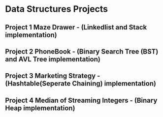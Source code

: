 # Data Structures Projects
  ## Project 1 Maze Drawer - (Linkedlist and Stack implementation) 
  ## Project 2 PhoneBook - (Binary Search Tree (BST) and AVL Tree implementation)
  ## Project 3 Marketing Strategy - (Hashtable(Seperate Chaining)  implementation)
  ## Project 4 Median of Streaming Integers - (Binary Heap implementation)
